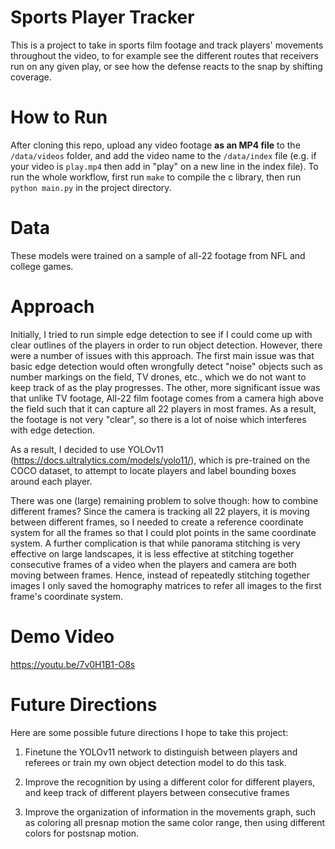 # Sports Player Tracker #

This is a project to take in sports film footage and track players' movements throughout the video, to for example see the different routes that receivers run on any given play, or see how the defense reacts to the snap by shifting coverage.

# How to Run #
After cloning this repo, upload any video footage **as an MP4 file** to the `/data/videos` folder, and add the video name to the `/data/index` file (e.g. if your video is `play.mp4` then add in "play" on a new line in the index file). To run the whole workflow, first run `make` to compile the c library, then run `python main.py` in the project directory.

# Data #
These models were trained on a sample of all-22 footage from NFL and college games.

# Approach #
Initially, I tried to run simple edge detection to see if I could come up with clear outlines of the players in order to run object detection. However, there were a number of issues with this approach. The first main issue was that basic edge detection would often wrongfully detect "noise" objects such as number markings on the field, TV drones, etc., which we do not want to keep track of as the play progresses. The other, more significant issue was that unlike TV footage, All-22 film footage comes from a camera high above the field such that it can capture all 22 players in most frames. As a result, the footage is not very "clear", so there is a lot of noise which interferes with edge detection.

As a result, I decided to use YOLOv11 (https://docs.ultralytics.com/models/yolo11/), which is pre-trained on the COCO dataset, to attempt to locate players and label bounding boxes around each player.

There was one (large) remaining problem to solve though: how to combine different frames? Since the camera is tracking all 22 players, it is moving between different frames, so I needed to create a reference coordinate system for all the frames so that I could plot points in the same coordinate system. A further complication is that while panorama stitching is very effective on large landscapes, it is less effective at stitching together consecutive frames of a video when the players and camera are both moving between frames. Hence, instead of repeatedly stitching together images I only saved the homography matrices to refer all images to the first frame's coordinate system. 

# Demo Video #
https://youtu.be/7v0H1B1-O8s

# Future Directions #
Here are some possible future directions I hope to take this project:

1. Finetune the YOLOv11 network to distinguish between players and referees or train my own object detection model to do this task.

2. Improve the recognition by using a different color for different players, and keep track of different players between consecutive frames

3. Improve the organization of information in the movements graph, such as coloring all presnap motion the same color range, then using different colors for postsnap motion.